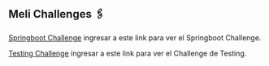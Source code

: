 ## Meli Challenges 🖇️

[Springboot Challenge](https://github.com/AlanCanoDigitalHouse/DesafioSpringWave9/tree/Santochi_Jeremias/DesafioSpringboot) ingresar a este link para ver el Springboot Challenge.

[Testing Challenge](https://github.com/AlanCanoDigitalHouse/DesafioSpringWave9/tree/Santochi_Jeremias/9_desafio2/src) ingresar a este link para ver el Challenge de Testing.
